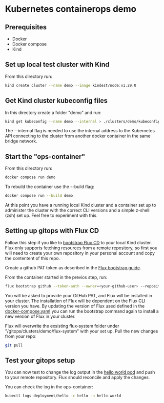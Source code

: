 # Kubernetes containerops demo

## Prerequisites
- Docker
- Docker compose
- Kind

## Set up local test cluster with Kind
From this directory run:
```bash
kind create cluster --name demo --image kindest/node:v1.29.0
```

## Get Kind cluster kubeconfig files
In this directory create a folder "demo" and run:
```bash
kind get kubeconfig --name demo --internal > ./clusters/demo/kubeconfig
```

The --internal flag is needed to use the internal address to the Kubernetes API connecting to the cluster from another docker container in the same bridge network.

## Start the "ops-container"
From this directory run:
```bash
docker compose run demo
```

To rebuild the container use the --build flag:
```bash
docker compose run --build demo
```

At this point you have a running local Kind cluster and a container set up to administer the cluster with the correct CLI versions and a simple z-shell (zsh) set up. Feel free to experiment with this.


## Setting up gitops with Flux CD
Follow this step if you like to [bootstrap Flux CD](https://fluxcd.io/flux/installation/bootstrap/github) to your local Kind cluster. Flux only supports fetching resources from a remote repository, so first you will need to create your own repository in your personal account and copy the contentent of this repo.

Create a github PAT token as described in the [Flux bootstrap guide](https://fluxcd.io/flux/installation/bootstrap/github/#github-personal-account).

From the container started in the previos step, run:

```bash
flux bootstrap github --token-auth --owner=<your-github-user> --repository=<your-repository-name> --branch=main --path=/gitops/clusters/demo --personal
```

You will be asked to provide your GitHub PAT, and Flux will be installed in your cluster.
The installation of Flux will be dependent on the Flux CLI version you have. By updating the version of Flux used defined in the [docker-compose.yaml](./docker-compose.yaml) you can run the bootstrap command again to install a new version of Flux in your cluster.

Flux will overwrite the exsisting flux-system folder under "/gitops/clusters/demo/flux-system" with your set up. Pull the new changes from your repo:

```bash
git pull
```

## Test your gitops setup

You can now test to change the log output in the [hello world pod](../gitops/clusters/demo/applications/hello-world/hello-world.yaml) and push to your remote repository.
Flux should reconcile and apply the changes. 

You can check the log in the ops-container:
```bash
kubectl logs deployment/hello -c hello -n hello-world
```
